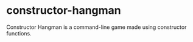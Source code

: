 # constructor-hangman

Constructor Hangman is a command-line game made using constructor functions.
